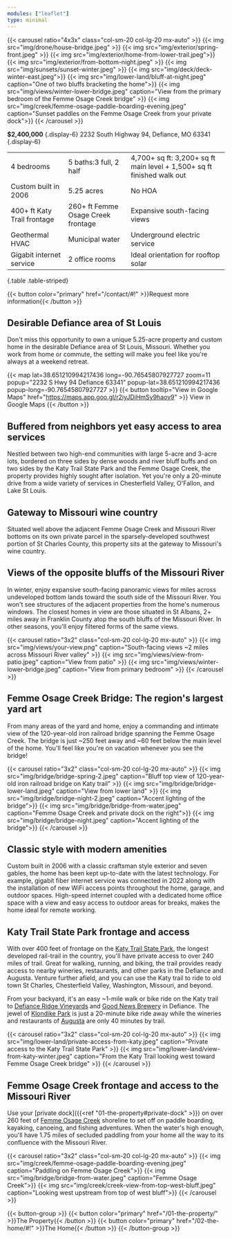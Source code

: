 ```yaml
---
modules: ["leaflet"]
type: minimal
---
```


{{< carousel ratio="4x3x" class="col-sm-20 col-lg-20 mx-auto" >}}
  {{< img src="img/drone/house-bridge.jpeg" >}}
  {{< img src="img/exterior/spring-front.jpeg" >}}
  {{< img src="img/exterior/home-from-lower-trail.jpeg">}}
  {{< img src="img/exterior/from-bottom-night.jpeg" >}}
  {{< img src="img/sunsets/sunset-winter.jpeg" >}}
  {{< img src="img/deck/deck-winter-east.jpeg">}}
  {{< img src="img/lower-land/bluff-at-night.jpeg" caption="One of two bluffs bracketing the home">}}
  {{< img src="img/views/winter-lower-bridge.jpeg" caption="View from the primary bedroom of the Femme Osage Creek bridge" >}}
  {{< img src="img/creek/femme-osage-paddle-boarding-evening.jpeg" caption="Sunset paddles on the Femme Osage Creek from your private dock">}}
{{< /carousel >}}

**$2,400,000**
{.display-6}
2232 South Highway 94, Defiance, MO 63341
{.display-6}

|     |       |     |
| --------- | -------- | ------ |
| 4 bedrooms  | 5 baths:3 full, 2 half | 4,700+ sq ft: 3,200+ sq ft main level + 1,500+ sq ft finished walk out |
| Custom built in 2006  | 5.25 acres | No HOA |
| 400+ ft Katy Trail frontage | 260+ ft Femme Osage Creek frontage | Expansive south-facing views |
| Geothermal HVAC | Municipal water | Underground electric service|
| Gigabit internet service | 2 office rooms| Ideal orientation for rooftop solar |
{.table .table-striped}

{{< button color="primary" href="/contact/#!" >}}Request more information{{< /button >}}

## Desirable Defiance area of St Louis

Don't miss this opportunity to own a unique 5.25-acre property and custom home in the desirable Defiance area of St Louis, Missouri. Whether you work from home or commute, the setting will make you feel like you're always at a weekend retreat.

{{< map lat=38.651210994217436 long=-90.76545807927727 zoom=11 popup="2232 S Hwy 94 Defiance 63341" popup-lat=38.651210994217436 popup-long=-90.76545807927727 >}}
{{< button tooltip="View in Google Maps" href="https://maps.app.goo.gl/r2iyJDiHmSy9haov9" >}}
    View in Google Maps
{{< /button >}}

## Buffered from neighbors yet easy access to area services

Nestled between two high-end communities with large 5-acre and 3-acre lots, bordered on three sides by dense woods and river bluff buffs and on two sides by the Katy Trail State Park and the Femme Osage Creek, the property provides highly sought after isolation. Yet you're only a 20-minute drive from a wide variety of services in Chesterfield Valley, O'Fallon, and Lake St Louis.

## Gateway to Missouri wine country

Situated well above the adjacent Femme Osage Creek and Missouri River bottoms on its own private parcel in the sparsely-developed southwest portion of St Charles County, this property sits at the gateway to Missouri's wine country.

## Views of the opposite bluffs of the Missouri River

In winter, enjoy expansive south-facing panoramic views for miles across undeveloped bottom lands toward the south side of the Missouri River. You won't see structures of the adjacent properties from the home's numerous windows. The closest homes in view are those situated in St Albans, 2+ miles away in Franklin County atop the south bluffs of the Missouri River. In other seasons, you'll enjoy filtered forms of the same views.

{{< carousel ratio="3x2" class="col-sm-20 col-lg-20 mx-auto" >}}
  {{< img src="img/views/your-view.png" caption="South-facing views ~2 miles across Missouri River valley" >}}
  {{< img src="img/views/view-from-patio.jpeg" caption="View from patio" >}}
  {{< img src="img/views/winter-lower-bridge.jpeg" caption="View from primary bedroom" >}}
{{< /carousel >}}

## Femme Osage Creek Bridge: The region's largest yard art

From many areas of the yard and home, enjoy a commanding and intimate view of the 120-year-old iron railroad bridge spanning the Femme Osage Creek. The bridge is just ~250 feet away and ~60 feet below the main level of the home. You'll feel like you're on vacation whenever you see the bridge!

{{< carousel ratio="3x2" class="col-sm-20 col-lg-20 mx-auto" >}}
  {{< img src="img/bridge/bridge-spring-2.jpeg" caption="Bluff top view of 120-year-old iron railroad bridge on Katy trail" >}}
  {{< img src="img/bridge/bridge-lower-land.jpeg" caption="View from lower land" >}}
  {{< img src="img/bridge/bridge-night-2.jpeg" caption="Accent lighting of the bridge">}}
  {{< img src="img/bridge/bridge-from-water.jpeg" caption="Femme Osage Creek and private dock on the right">}}
  {{< img src="img/bridge/bridge-night.jpeg" caption="Accent lighting of the bridge">}}
{{< /carousel >}}

## Classic style with modern amenities

Custom built in 2006 with a classic craftsman style exterior and seven gables, the home has been kept up-to-date with the latest technology. For example, gigabit fiber internet service was connected in 2022 along with the installation of new WiFi access points throughout the home, garage, and outdoor spaces. High-speed internet coupled with a dedicated home office space with a view and easy access to outdoor areas for breaks, makes the home ideal for remote working.

## Katy Trail State Park frontage and access

With over 400 feet of frontage on the [Katy Trail State Park](https://mostateparks.com/park/katy-trail-state-park), the longest developed rail-trail in the country, you'll have private access to over 240 miles of trail. Great for walking, running, and biking, the trail provides ready access to nearby wineries, restaurants, and other parks in the Defiance and Augusta. Venture further afield, and you can use the Katy trail to ride to old town St Charles, Chesterfield Valley, Washington, Missouri, and beyond.

From your backyard, it's an easy ~1-mile walk or bike ride on the Katy trail to [Defiance Ridge Vineyards](https://www.defianceridgevineyards.com/) and [Good News Brewery](https://www.goodnewsbrewing.com/) in Defiance. The jewel of [Klondike Park](https://www.sccmo.org/690/Klondike-Park) is just a 20-minute bike ride away while the wineries and restaurants of [Augusta](https://www.townofaugustamo.org/) are only 40 minutes by trail. 

{{< carousel ratio="3x2" class="col-sm-20 col-lg-20 mx-auto" >}}
  {{< img src="img/lower-land/private-access-from-katy.jpeg" caption="Private access to the Katy Trail State Park" >}}
  {{< img src="img/lower-land/view-from-katy-winter.jpeg" caption="From the Katy Trail looking west toward Femme Osage Creek bridge" >}}
{{< /carousel >}}

## Femme Osage Creek frontage and access to the Missouri River

Use your [private dock]({{<ref "01-the-property#private-dock" >}}) on over 260 feet of [Femme Osage Creek](https://www.anyplaceamerica.com/directory/mo/st-charles-county-29183/streams/femme-osage-creek-756042/) shoreline to set off on paddle boarding, kayaking, canoeing, and fishing adventures. When the water's high enough, you'll have 1.75 miles of secluded paddling from your home all the way to its confluence with the Missouri River.

{{< carousel ratio="3x2" class="col-sm-20 col-lg-20 mx-auto" >}}
  {{< img src="img/creek/femme-osage-paddle-boarding-evening.jpeg" caption="Paddling on Femme Osage Creek">}}
  {{< img src="img/bridge/bridge-from-water.jpeg" caption="Femme Osage Creek">}}
  {{< img src="img/creek/creek-view-from-top-west-bluff.jpeg" caption="Looking west upstream from top of west bluff">}}
{{< /carousel >}}

{{< button-group >}}
  {{< button color="primary" href="/01-the-property/" >}}The Property{{< /button >}}
  {{< button color="primary" href="/02-the-home/#!" >}}The Home{{< /button >}}
{{< /button-group >}}
